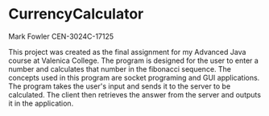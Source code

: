 # CurrencyCalculator
Mark Fowler
CEN-3024C-17125

This project was created as the final assignment for my Advanced Java course at Valenica College. 
The program is designed for the user to enter a number and calculates that number in the fibonacci sequence.
The concepts used in this program are socket programing and GUI applications.
The program takes the user's input and sends it to the server to be calculated. The client then retrieves the answer from the server and outputs it in the application. 
